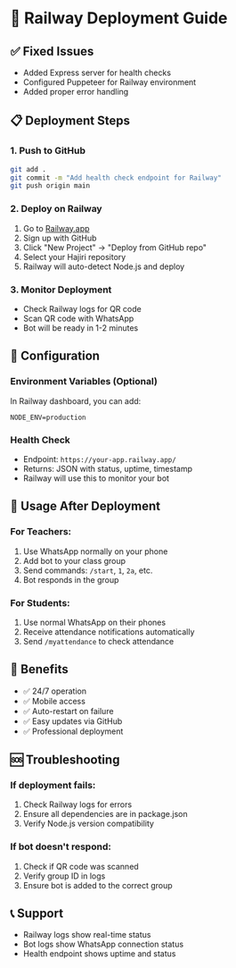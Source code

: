 # 🚀 Railway Deployment Guide

## ✅ Fixed Issues
- Added Express server for health checks
- Configured Puppeteer for Railway environment
- Added proper error handling

## 📋 Deployment Steps

### 1. Push to GitHub
```bash
git add .
git commit -m "Add health check endpoint for Railway"
git push origin main
```

### 2. Deploy on Railway
1. Go to [Railway.app](https://railway.app)
2. Sign up with GitHub
3. Click "New Project" → "Deploy from GitHub repo"
4. Select your Hajiri repository
5. Railway will auto-detect Node.js and deploy

### 3. Monitor Deployment
- Check Railway logs for QR code
- Scan QR code with WhatsApp
- Bot will be ready in 1-2 minutes

## 🔧 Configuration

### Environment Variables (Optional)
In Railway dashboard, you can add:
```
NODE_ENV=production
```

### Health Check
- Endpoint: `https://your-app.railway.app/`
- Returns: JSON with status, uptime, timestamp
- Railway will use this to monitor your bot

## 📱 Usage After Deployment

### For Teachers:
1. Use WhatsApp normally on your phone
2. Add bot to your class group
3. Send commands: `/start`, `1`, `2a`, etc.
4. Bot responds in the group

### For Students:
1. Use normal WhatsApp on their phones
2. Receive attendance notifications automatically
3. Send `/myattendance` to check attendance

## 🎯 Benefits
- ✅ 24/7 operation
- ✅ Mobile access
- ✅ Auto-restart on failure
- ✅ Easy updates via GitHub
- ✅ Professional deployment

## 🆘 Troubleshooting

### If deployment fails:
1. Check Railway logs for errors
2. Ensure all dependencies are in package.json
3. Verify Node.js version compatibility

### If bot doesn't respond:
1. Check if QR code was scanned
2. Verify group ID in logs
3. Ensure bot is added to the correct group

## 📞 Support
- Railway logs show real-time status
- Bot logs show WhatsApp connection status
- Health endpoint shows uptime and status